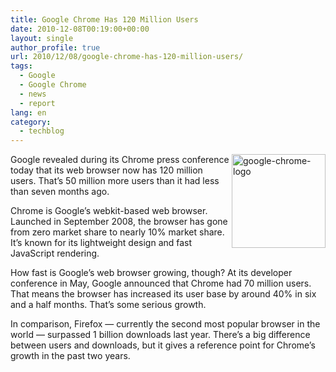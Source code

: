```yaml
---
title: Google Chrome Has 120 Million Users
date: 2010-12-08T00:19:00+00:00
layout: single
author_profile: true
url: 2010/12/08/google-chrome-has-120-million-users/
tags:
  - Google
  - Google Chrome
  - news
  - report
lang: en
category: 
  - techblog
---
```

[<img title="google-chrome-logo" border="0" alt="google-chrome-logo" align="right" src="http://lh6.ggpht.com/_vaUVXcmC3OI/TP7H7vwFbTI/AAAAAAAADdE/O8_yVaSyTZc/google-chrome-logo_thumb%5B1%5D.png?imgmax=800" width="150" height="150" />](http://lh5.ggpht.com/_vaUVXcmC3OI/TP7H5X09BNI/AAAAAAAADdA/k__nyVBq7u8/s1600-h/google-chrome-logo%5B3%5D.png)Google revealed during its Chrome press conference today that its web browser now has 120 million users. That’s 50 million more users than it had less than seven months ago. 

Chrome is Google’s webkit-based web browser. Launched in September 2008, the browser has gone from zero market share to nearly 10% market share. It’s known for its lightweight design and fast JavaScript rendering.

How fast is Google’s web browser growing, though? At its developer conference in May, Google announced that Chrome had 70 million users. That means the browser has increased its user base by around 40% in six and a half months. That’s some serious growth.

In comparison, Firefox — currently the second most popular browser in the world — surpassed 1 billion downloads last year. There’s a big difference between users and downloads, but it gives a reference point for Chrome’s growth in the past two years.
